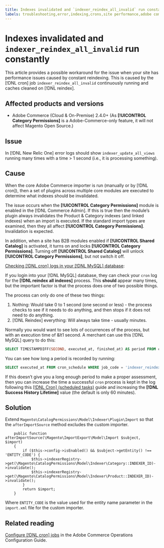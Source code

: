 ```yaml
---
title: Indexes invalidated and `indexer_reindex_all_invalid` run constantly
labels: troubleshooting,error,indexing,crons,site performance,adobe commerce,magento,cron,indexer_reindex_all_invalid,SQL,MySQL,reindex
---
```


# Indexes invalidated and `indexer_reindex_all_invalid` run constantly

This article provides a possible workaround for the issue when your site has performance issues caused by constant reindexing. This is caused by the [!DNL cron] job `indexer_reindex_all_invalid` continuously running and caches cleaned on [!DNL reindex].

## Affected products and versions

* Adobe Commerce (Cloud & On-Premise) 2.4.0+ (As **[!UICONTROL Category Permissions]** is a Adobe-Commerce-only feature, it will not affect Magento Open Source.)

## Issue

In [!DNL New Relic One] error logs should show `indexer_update_all_views` running many times with a time > 1 second (i.e., it is processing something).

## Cause

When the core Adobe Commerce importer is run (manually or by [!DNL cron]), then a set of plugins across multiple core modules are executed to determine what indexes should be invalidated.

The issue occurs when the **[!UICONTROL Category Permissions]** module is enabled in the [!DNL Commerce Admin]. If this is true then the module’s plugin always invalidates the Product & Category indexes (and linked indexes) when an import is executed. If the standard import types are examined, then they all affect **[!UICONTROL Category Permissions]**. Invalidation is expected.

In addition, when a site has B2B modules enabled if **[!UICONTROL Shared Catalog]** is activated, it turns on and locks **[!UICONTROL Category Permissions]**. Turning off **[!UICONTROL Shared Catalog]** will unlock **[!UICONTROL Category Permissions]**, but not switch it off.

<u>Checking [!DNL cron] logs in your [!DNL MySQL] database</u>:

If you login into your [!DNL MySQL] database, they can check your `cron` log for the **[!DNL reindex all indexes]** process.
This **should** appear many times, but the important factor is that the process does one of two possible things.

The process can only do one of these two things:

1. Nothing: Would take 0 to 1 second (one second or less) - the process checks to see if it needs to do anything, and then stops if it does not need to do anything.
1. [!DNL Reindex] everything: Will always take time - usually minutes.

Normally you would want to see lots of occurrences of the process, but with an execution time of &lt1 second.
A merchant can use this [!DNL MySQL] query to do this:

```sql
SELECT TIMESTAMPDIFF(SECOND, executed_at, finished_at) AS period FROM cron_schedule WHERE job_code = 'indexer_reindex_all_invalid' HAVING period > 1
```

You can see how long a period is recorded by running:

```sql
SELECT executed_at FROM cron_schedule WHERE job_code = 'indexer_reindex_all_invalid' AND executed_at IS NOT NULL ORDER BY executed_at ASC LIMIT 1;
```

If this doesn’t give you a long enough period to make a proper assessment, then you can increase the time a successful `cron` process is kept in the log following this [[!DNL Cron] (scheduled tasks)](https://experienceleague.adobe.com/docs/commerce-admin/systems/tools/cron.html) guide and increasing the **[!DNL Success History Lifetime]** value (the default is only 60 minutes).


## Solution

Extend `Magento\CatalogPermissions\Model\Indexer\Plugin\Import` so that the `afterImportSource` method excludes the custom importer.

```
    public function afterImportSource(\Magento\ImportExport\Model\Import $subject, $import)
    {
        if ($this->config->isEnabled() && $subject->getEntity() !== 'ENTITY_CODE') {
            $this->indexerRegistry->get(\Magento\CatalogPermissions\Model\Indexer\Category::INDEXER_ID)->invalidate();
            $this->indexerRegistry->get(\Magento\CatalogPermissions\Model\Indexer\Product::INDEXER_ID)->invalidate();
        }
        return $import;
    }
```

Where `ENTITY_CODE` is the value used for the entity name parameter in the `import.xml` file for the custom importer.

## Related reading

[Configure [!DNL cron] jobs](https://experienceleague.adobe.com/docs/commerce-operations/configuration-guide/cli/configure-cron-jobs.html) in the Adobe Commerce Operations Configuration Guide.
